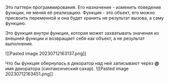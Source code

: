 Это паттерн программирования. Его назначение - изменить поведение функции, не меняя её реализацию.
Функция - это объект, его можно присвоить переменной и она будет хранить не результат вызова, а саму функцию.

Это функция внутри функции, которая может захватывать значения из внешней функции и возвращает себя как объект, а не результат выполнения.

![[Pasted image 20230712163137.png]]

Что бы функция обернулась в декоратор над ней записывают через __@__ имя декоратора (синтаксический сахар).
![[Pasted image 20230712163451.png]]